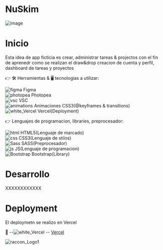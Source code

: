 # NuSkim</br>
![image](https://github.com/DIGORACCOON4279/NuSkim/assets/88150970/44c4d118-010f-482e-97bb-6bf68605d131)</br>

# Inicio</br>

Esta idea de app ficticia es crear, administrar tareas & projectos con el fin de aprenedr como se realizan el draw&drop creacion de cuenta y perfil, dashboard de tareas y proyectos</br>

👉 🛠 Herramientas & 🖥 tecnologias a utilizar:</br>

![figma](https://github.com/DIGORACCOON4279/NuSkim/assets/88150970/cdd5589e-2f95-4252-80ba-a1ec02f16cfc) Figma</br>
![photopea](https://github.com/DIGORACCOON4279/NuSkim/assets/88150970/46bf103d-6f65-4b34-b1b0-9811d13ff2ab) Photopea</br>
![vsc](https://github.com/DIGORACCOON4279/NuSkim/assets/88150970/946bf1b9-1579-4107-9d2a-f7decf2588e8) VSC</br>
![animations](https://github.com/DIGORACCOON4279/NuSkim/assets/88150970/3ba0c088-299b-4da5-b237-8e714d0cd9be) Animaciones CSS3(@keyframes & transitions)</br>
![white_Vercel](https://github.com/DIGORACCOON4279/NuSkim/assets/88150970/01a4ba50-ccf7-4ddb-8c65-11f65c9e2931) Vercel(Deployment)</br>
 
👉 Lenguajes de programacion, libraries, preprocesador:</br>

![html](https://github.com/DIGORACCOON4279/NuSkim/assets/88150970/3677b1e6-1df7-435e-84dd-834a76910664) HTML5(Lenguaje de marcado)</br>
![css](https://github.com/DIGORACCOON4279/NuSkim/assets/88150970/c9c844cf-f237-43f0-b7cf-d7a7265dad59) CSS3(Lenguaje de stilos)</br>
![Sass](https://github.com/DIGORACCOON4279/NuSkim/assets/88150970/eed5233d-96ec-4f06-8e83-995b3034d714) SASS(Preprocesador)</br>
![js](https://github.com/DIGORACCOON4279/NuSkim/assets/88150970/5139797a-9eaf-41d0-85a0-42c82c4c6feb) JS(Lenguaje de programacion)</br>
![Bootstrap](https://github.com/DIGORACCOON4279/NuSkim/assets/88150970/0c933e67-111b-4828-802d-a258f91fd405) Bootstrap(Library)

# Desarrollo</br>

XXXXXXXXXXXX

# Deployment</br>

El deploymetn se realizo en Vercel</br>

🚀 --![white_Vercel](https://github.com/DIGORACCOON4279/NuSkim/assets/88150970/f1c48daf-a86e-4c11-b949-f5fc3867ed64) -- [Vercel](https://nu-skim.vercel.app/)</br>


![raccon_Logo1](https://github.com/DIGORACCOON4279/NuSkim/assets/88150970/25cd100f-7a4d-4596-b64e-f08fb8d0b860)</br>
